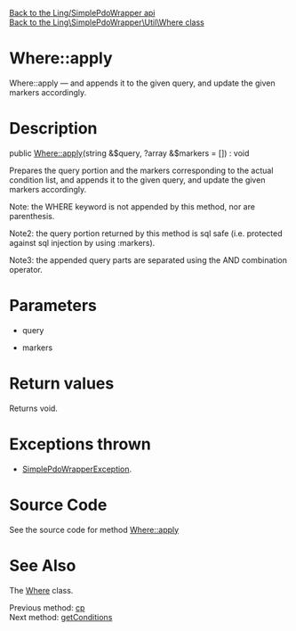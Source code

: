 [Back to the Ling/SimplePdoWrapper api](https://github.com/lingtalfi/SimplePdoWrapper/blob/master/doc/api/Ling/SimplePdoWrapper.md)<br>
[Back to the Ling\SimplePdoWrapper\Util\Where class](https://github.com/lingtalfi/SimplePdoWrapper/blob/master/doc/api/Ling/SimplePdoWrapper/Util/Where.md)


Where::apply
================



Where::apply — and appends it to the given query, and update the given markers accordingly.




Description
================


public [Where::apply](https://github.com/lingtalfi/SimplePdoWrapper/blob/master/doc/api/Ling/SimplePdoWrapper/Util/Where/apply.md)(string &$query, ?array &$markers = []) : void




Prepares the query portion and the markers corresponding to the actual condition list,
and appends it to the given query, and update the given markers accordingly.

Note: the WHERE keyword is not appended by this method, nor are parenthesis.

Note2: the query portion returned by this method is sql safe (i.e. protected against sql injection by
using :markers).

Note3: the appended query parts are separated using the AND combination operator.




Parameters
================


- query

    

- markers

    


Return values
================

Returns void.


Exceptions thrown
================

- [SimplePdoWrapperException](https://github.com/lingtalfi/SimplePdoWrapper/blob/master/doc/api/Ling/SimplePdoWrapper/Exception/SimplePdoWrapperException.md).&nbsp;







Source Code
===========
See the source code for method [Where::apply](https://github.com/lingtalfi/SimplePdoWrapper/blob/master/Util/Where.php#L592-L745)


See Also
================

The [Where](https://github.com/lingtalfi/SimplePdoWrapper/blob/master/doc/api/Ling/SimplePdoWrapper/Util/Where.md) class.

Previous method: [cp](https://github.com/lingtalfi/SimplePdoWrapper/blob/master/doc/api/Ling/SimplePdoWrapper/Util/Where/cp.md)<br>Next method: [getConditions](https://github.com/lingtalfi/SimplePdoWrapper/blob/master/doc/api/Ling/SimplePdoWrapper/Util/Where/getConditions.md)<br>

